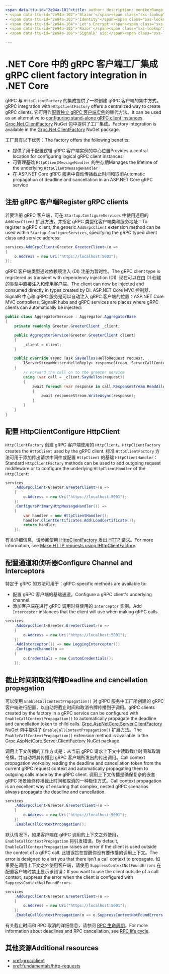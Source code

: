 ```yaml
---
<span data-ttu-id="2e94a-101">title: author: description: monikerRange: ms.author: ms.date: no-loc:</span><span class="sxs-lookup"><span data-stu-id="2e94a-101">title: author: description: monikerRange: ms.author: ms.date: no-loc:</span></span>
- <span data-ttu-id="2e94a-102">'Blazor'</span><span class="sxs-lookup"><span data-stu-id="2e94a-102">'Blazor'</span></span>
- <span data-ttu-id="2e94a-103">'Identity'</span><span class="sxs-lookup"><span data-stu-id="2e94a-103">'Identity'</span></span>
- <span data-ttu-id="2e94a-104">'Let's Encrypt'</span><span class="sxs-lookup"><span data-stu-id="2e94a-104">'Let's Encrypt'</span></span>
- <span data-ttu-id="2e94a-105">'Razor'</span><span class="sxs-lookup"><span data-stu-id="2e94a-105">'Razor'</span></span>
- <span data-ttu-id="2e94a-106">'SignalR' uid:</span><span class="sxs-lookup"><span data-stu-id="2e94a-106">'SignalR' uid:</span></span> 

---
```

# <a name="grpc-client-factory-integration-in-net-core"></a><span data-ttu-id="2e94a-107">.NET Core 中的 gRPC 客户端工厂集成</span><span class="sxs-lookup"><span data-stu-id="2e94a-107">gRPC client factory integration in .NET Core</span></span>

<span data-ttu-id="2e94a-108">gRPC 与 `HttpClientFactory` 的集成提供了一种创建 gRPC 客户端的集中方式。</span><span class="sxs-lookup"><span data-stu-id="2e94a-108">gRPC integration with `HttpClientFactory` offers a centralized way to create gRPC clients.</span></span> <span data-ttu-id="2e94a-109">它可用作[配置独立 gRPC 客户端实例](xref:grpc/client)的替代方法。</span><span class="sxs-lookup"><span data-stu-id="2e94a-109">It can be used as an alternative to [configuring stand-alone gRPC client instances](xref:grpc/client).</span></span> <span data-ttu-id="2e94a-110">[Grpc.Net.ClientFactory](https://www.nuget.org/packages/Grpc.Net.ClientFactory) NuGet 包中提供了工厂集成。</span><span class="sxs-lookup"><span data-stu-id="2e94a-110">Factory integration is available in the [Grpc.Net.ClientFactory](https://www.nuget.org/packages/Grpc.Net.ClientFactory) NuGet package.</span></span>

<span data-ttu-id="2e94a-111">工厂具有以下优势：</span><span class="sxs-lookup"><span data-stu-id="2e94a-111">The factory offers the following benefits:</span></span>

* <span data-ttu-id="2e94a-112">提供了用于配置逻辑 gRPC 客户端实例的中心位置</span><span class="sxs-lookup"><span data-stu-id="2e94a-112">Provides a central location for configuring logical gRPC client instances</span></span>
* <span data-ttu-id="2e94a-113">可管理基础 `HttpClientMessageHandler` 的生存期</span><span class="sxs-lookup"><span data-stu-id="2e94a-113">Manages the lifetime of the underlying `HttpClientMessageHandler`</span></span>
* <span data-ttu-id="2e94a-114">在 ASP.NET Core gRPC 服务中自动传播截止时间和取消</span><span class="sxs-lookup"><span data-stu-id="2e94a-114">Automatic propagation of deadline and cancellation in an ASP.NET Core gRPC service</span></span>

## <a name="register-grpc-clients"></a><span data-ttu-id="2e94a-115">注册 gRPC 客户端</span><span class="sxs-lookup"><span data-stu-id="2e94a-115">Register gRPC clients</span></span>

<span data-ttu-id="2e94a-116">若要注册 gRPC 客户端，可在 `Startup.ConfigureServices` 中使用通用的 `AddGrpcClient` 扩展方法，并指定 gRPC 类型化客户端类和服务地址：</span><span class="sxs-lookup"><span data-stu-id="2e94a-116">To register a gRPC client, the generic `AddGrpcClient` extension method can be used within `Startup.ConfigureServices`, specifying the gRPC typed client class and service address:</span></span>

```csharp
services.AddGrpcClient<Greeter.GreeterClient>(o =>
{
    o.Address = new Uri("https://localhost:5001");
});
```

<span data-ttu-id="2e94a-117">gRPC 客户端类型通过依赖项注入 (DI) 注册为暂时性。</span><span class="sxs-lookup"><span data-stu-id="2e94a-117">The gRPC client type is registered as transient with dependency injection (DI).</span></span> <span data-ttu-id="2e94a-118">现在可以在由 DI 创建的类型中直接注入和使用客户端。</span><span class="sxs-lookup"><span data-stu-id="2e94a-118">The client can now be injected and consumed directly in types created by DI.</span></span> <span data-ttu-id="2e94a-119">ASP.NET Core MVC 控制器、SignalR 中心和 gRPC 服务是可以自动注入 gRPC 客户端的位置：</span><span class="sxs-lookup"><span data-stu-id="2e94a-119">ASP.NET Core MVC controllers, SignalR hubs and gRPC services are places where gRPC clients can automatically be injected:</span></span>

```csharp
public class AggregatorService : Aggregator.AggregatorBase
{
    private readonly Greeter.GreeterClient _client;

    public AggregatorService(Greeter.GreeterClient client)
    {
        _client = client;
    }

    public override async Task SayHellos(HelloRequest request,
        IServerStreamWriter<HelloReply> responseStream, ServerCallContext context)
    {
        // Forward the call on to the greeter service
        using (var call = _client.SayHellos(request))
        {
            await foreach (var response in call.ResponseStream.ReadAllAsync())
            {
                await responseStream.WriteAsync(response);
            }
        }
    }
}
```

## <a name="configure-httpclient"></a><span data-ttu-id="2e94a-120">配置 HttpClient</span><span class="sxs-lookup"><span data-stu-id="2e94a-120">Configure HttpClient</span></span>

<span data-ttu-id="2e94a-121">`HttpClientFactory` 创建 gRPC 客户端使用的 `HttpClient`。</span><span class="sxs-lookup"><span data-stu-id="2e94a-121">`HttpClientFactory` creates the `HttpClient` used by the gRPC client.</span></span> <span data-ttu-id="2e94a-122">标准 `HttpClientFactory` 方法可用于添加传出请求中间件或配置 `HttpClient` 的基础 `HttpClientHandler`：</span><span class="sxs-lookup"><span data-stu-id="2e94a-122">Standard `HttpClientFactory` methods can be used to add outgoing request middleware or to configure the underlying `HttpClientHandler` of the `HttpClient`:</span></span>

```csharp
services
    .AddGrpcClient<Greeter.GreeterClient>(o =>
    {
        o.Address = new Uri("https://localhost:5001");
    })
    .ConfigurePrimaryHttpMessageHandler(() =>
    {
        var handler = new HttpClientHandler();
        handler.ClientCertificates.Add(LoadCertificate());
        return handler;
    });
```

<span data-ttu-id="2e94a-123">有关详细信息，请参阅[使用 IHttpClientFactory 发出 HTTP 请求](xref:fundamentals/http-requests)。</span><span class="sxs-lookup"><span data-stu-id="2e94a-123">For more information, see [Make HTTP requests using IHttpClientFactory](xref:fundamentals/http-requests).</span></span>

## <a name="configure-channel-and-interceptors"></a><span data-ttu-id="2e94a-124">配置通道和侦听器</span><span class="sxs-lookup"><span data-stu-id="2e94a-124">Configure Channel and Interceptors</span></span>

<span data-ttu-id="2e94a-125">特定于 gRPC 的方法可用于：</span><span class="sxs-lookup"><span data-stu-id="2e94a-125">gRPC-specific methods are available to:</span></span>

* <span data-ttu-id="2e94a-126">配置 gRPC 客户端的基础通道。</span><span class="sxs-lookup"><span data-stu-id="2e94a-126">Configure a gRPC client's underlying channel.</span></span>
* <span data-ttu-id="2e94a-127">添加客户端在进行 gRPC 调用时将使用的 `Interceptor` 实例。</span><span class="sxs-lookup"><span data-stu-id="2e94a-127">Add `Interceptor` instances that the client will use when making gRPC calls.</span></span>

```csharp
services
    .AddGrpcClient<Greeter.GreeterClient>(o =>
    {
        o.Address = new Uri("https://localhost:5001");
    })
    .AddInterceptor(() => new LoggingInterceptor())
    .ConfigureChannel(o =>
    {
        o.Credentials = new CustomCredentials();
    });
```

## <a name="deadline-and-cancellation-propagation"></a><span data-ttu-id="2e94a-128">截止时间和取消传播</span><span class="sxs-lookup"><span data-stu-id="2e94a-128">Deadline and cancellation propagation</span></span>

<span data-ttu-id="2e94a-129">可以使用 `EnableCallContextPropagation()` 对 gRPC 服务中工厂所创建的 gRPC 客户端进行配置，以自动将截止时间和取消令牌传播到子调用。</span><span class="sxs-lookup"><span data-stu-id="2e94a-129">gRPC clients created by the factory in a gRPC service can be configured with `EnableCallContextPropagation()` to automatically propagate the deadline and cancellation token to child calls.</span></span> <span data-ttu-id="2e94a-130">[Grpc.AspNetCore.Server.ClientFactory](https://www.nuget.org/packages/Grpc.AspNetCore.Server.ClientFactory) NuGet 包中提供了 `EnableCallContextPropagation()` 扩展方法。</span><span class="sxs-lookup"><span data-stu-id="2e94a-130">The `EnableCallContextPropagation()` extension method is available in the [Grpc.AspNetCore.Server.ClientFactory](https://www.nuget.org/packages/Grpc.AspNetCore.Server.ClientFactory) NuGet package.</span></span>

<span data-ttu-id="2e94a-131">调用上下文传播的工作方式是：从当前 gRPC 请求上下文中读取截止时间和取消令牌，并自动将其传播到 gRPC 客户端所发出的传出调用。</span><span class="sxs-lookup"><span data-stu-id="2e94a-131">Call context propagation works by reading the deadline and cancellation token from the current gRPC request context and automatically propagating them to outgoing calls made by the gRPC client.</span></span> <span data-ttu-id="2e94a-132">调用上下文传播是确保复杂的嵌套 gRPC 场景始终传播截止时间和取消的一种极佳方式。</span><span class="sxs-lookup"><span data-stu-id="2e94a-132">Call context propagation is an excellent way of ensuring that complex, nested gRPC scenarios always propagate the deadline and cancellation.</span></span>

```csharp
services
    .AddGrpcClient<Greeter.GreeterClient>(o =>
    {
        o.Address = new Uri("https://localhost:5001");
    })
    .EnableCallContextPropagation();
```

<span data-ttu-id="2e94a-133">默认情况下，如果客户端在 gRPC 调用的上下文之外使用，`EnableCallContextPropagation` 将引发错误。</span><span class="sxs-lookup"><span data-stu-id="2e94a-133">By default, `EnableCallContextPropagation` raises an error if the client is used outside the context of a gRPC call.</span></span> <span data-ttu-id="2e94a-134">此错误旨在提醒你没有要传播的调用上下文。</span><span class="sxs-lookup"><span data-stu-id="2e94a-134">The error is designed to alert you that there isn't a call context to propagate.</span></span> <span data-ttu-id="2e94a-135">如果要在调用上下文之外使用客户端，请使用 `SuppressContextNotFoundErrors` 在配置客户端时禁止显示该错误：</span><span class="sxs-lookup"><span data-stu-id="2e94a-135">If you want to use the client outside of a call context, suppress the error when the client is configured with `SuppressContextNotFoundErrors`:</span></span>

```csharp
services
    .AddGrpcClient<Greeter.GreeterClient>(o =>
    {
        o.Address = new Uri("https://localhost:5001");
    })
    .EnableCallContextPropagation(o => o.SuppressContextNotFoundErrors = true);
```

<span data-ttu-id="2e94a-136">有关截止时间和 RPC 取消的详细信息，请参阅 [RPC 生命周期](https://www.grpc.io/docs/guides/concepts/#rpc-life-cycle)。</span><span class="sxs-lookup"><span data-stu-id="2e94a-136">For more information about deadlines and RPC cancellation, see [RPC life cycle](https://www.grpc.io/docs/guides/concepts/#rpc-life-cycle).</span></span>

## <a name="additional-resources"></a><span data-ttu-id="2e94a-137">其他资源</span><span class="sxs-lookup"><span data-stu-id="2e94a-137">Additional resources</span></span>

* <xref:grpc/client>
* <xref:fundamentals/http-requests>
